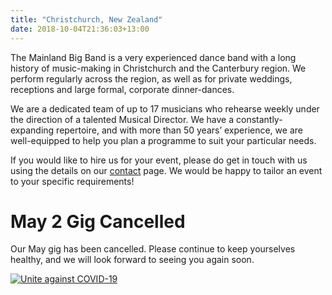```yaml
---
title: "Christchurch, New Zealand"
date: 2018-10-04T21:36:03+13:00
---
```


The Mainland Big Band is a very experienced dance band with a long history of music-making in Christchurch and the Canterbury region. We perform regularly across the region, as well as for private weddings, receptions and large formal, corporate dinner-dances.

We are a dedicated team of up to 17 musicians who rehearse weekly under the direction of a talented Musical Director. We have a constantly-expanding repertoire, and with more than 50 years’ experience, we are well-equipped to help you plan a programme to suit your particular needs. 

If you would like to hire us for your event, please do get in touch with us using the details on our [contact](/contact) page</a>. We would be happy to tailor an event to your specific requirements!

# May 2 Gig Cancelled
Our May gig has been cancelled. Please continue to keep yourselves healthy, and we will look forward to seeing you again soon.

[![Unite against COVID-19](covid19.png)](http://covid19.govt.nz)
